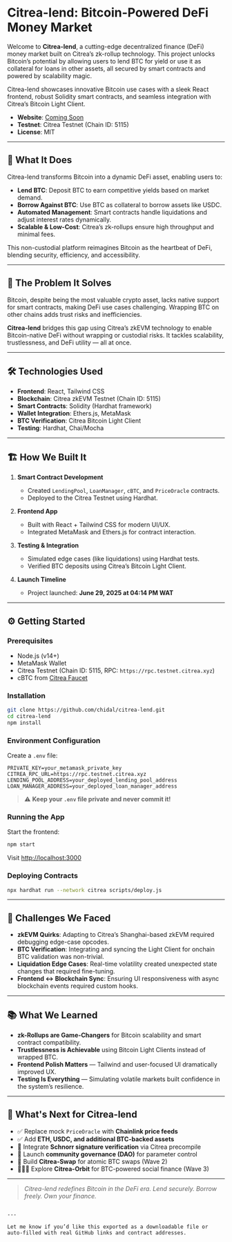 # Citrea-lend: Bitcoin-Powered DeFi Money Market

Welcome to **Citrea-lend**, a cutting-edge decentralized finance (DeFi) money market built on Citrea’s zk-rollup technology. This project unlocks Bitcoin’s potential by allowing users to lend BTC for yield or use it as collateral for loans in other assets, all secured by smart contracts and powered by scalability magic.

Citrea-lend showcases innovative Bitcoin use cases with a sleek React frontend, robust Solidity smart contracts, and seamless integration with Citrea’s Bitcoin Light Client.

- **Website**: [Coming Soon](#)  
- **Testnet**: Citrea Testnet (Chain ID: 5115)  
- **License**: MIT

---

## 🚀 What It Does

Citrea-lend transforms Bitcoin into a dynamic DeFi asset, enabling users to:

- **Lend BTC**: Deposit BTC to earn competitive yields based on market demand.  
- **Borrow Against BTC**: Use BTC as collateral to borrow assets like USDC.  
- **Automated Management**: Smart contracts handle liquidations and adjust interest rates dynamically.  
- **Scalable & Low-Cost**: Citrea’s zk-rollups ensure high throughput and minimal fees.

This non-custodial platform reimagines Bitcoin as the heartbeat of DeFi, blending security, efficiency, and accessibility.

---

## 🧩 The Problem It Solves

Bitcoin, despite being the most valuable crypto asset, lacks native support for smart contracts, making DeFi use cases challenging. Wrapping BTC on other chains adds trust risks and inefficiencies.

**Citrea-lend** bridges this gap using Citrea’s zkEVM technology to enable Bitcoin-native DeFi without wrapping or custodial risks. It tackles scalability, trustlessness, and DeFi utility — all at once.

---

## 🛠️ Technologies Used

- **Frontend**: React, Tailwind CSS  
- **Blockchain**: Citrea zkEVM Testnet (Chain ID: 5115)  
- **Smart Contracts**: Solidity (Hardhat framework)  
- **Wallet Integration**: Ethers.js, MetaMask  
- **BTC Verification**: Citrea Bitcoin Light Client  
- **Testing**: Hardhat, Chai/Mocha

---

## 🏗️ How We Built It

1. **Smart Contract Development**  
   - Created `LendingPool`, `LoanManager`, `cBTC`, and `PriceOracle` contracts.  
   - Deployed to the Citrea Testnet using Hardhat.

2. **Frontend App**  
   - Built with React + Tailwind CSS for modern UI/UX.  
   - Integrated MetaMask and Ethers.js for contract interaction.

3. **Testing & Integration**  
   - Simulated edge cases (like liquidations) using Hardhat tests.  
   - Verified BTC deposits using Citrea’s Bitcoin Light Client.

4. **Launch Timeline**  
   - Project launched: **June 29, 2025 at 04:14 PM WAT**

---

## ⚙️ Getting Started

### Prerequisites

- Node.js (v14+)  
- MetaMask Wallet  
- Citrea Testnet (Chain ID: 5115, RPC: `https://rpc.testnet.citrea.xyz`)  
- cBTC from [Citrea Faucet](#)

### Installation

```bash
git clone https://github.com/chidal/citrea-lend.git
cd citrea-lend
npm install
````

### Environment Configuration

Create a `.env` file:

```env
PRIVATE_KEY=your_metamask_private_key
CITREA_RPC_URL=https://rpc.testnet.citrea.xyz
LENDING_POOL_ADDRESS=your_deployed_lending_pool_address
LOAN_MANAGER_ADDRESS=your_deployed_loan_manager_address
```

> ⚠️ **Keep your `.env` file private and never commit it!**

### Running the App

Start the frontend:

```bash
npm start
```

Visit [http://localhost:3000](http://localhost:3000)

### Deploying Contracts

```bash
npx hardhat run --network citrea scripts/deploy.js
```

---

## 🧪 Challenges We Faced

* **zkEVM Quirks**: Adapting to Citrea’s Shanghai-based zkEVM required debugging edge-case opcodes.
* **BTC Verification**: Integrating and syncing the Light Client for onchain BTC validation was non-trivial.
* **Liquidation Edge Cases**: Real-time volatility created unexpected state changes that required fine-tuning.
* **Frontend ↔ Blockchain Sync**: Ensuring UI responsiveness with async blockchain events required custom hooks.

---

## 📚 What We Learned

* **zk-Rollups are Game-Changers** for Bitcoin scalability and smart contract compatibility.
* **Trustlessness is Achievable** using Bitcoin Light Clients instead of wrapped BTC.
* **Frontend Polish Matters** — Tailwind and user-focused UI dramatically improved UX.
* **Testing Is Everything** — Simulating volatile markets built confidence in the system’s resilience.

---

## 🔮 What's Next for Citrea-lend

* ✅ Replace mock `PriceOracle` with **Chainlink price feeds**
* ✅ Add **ETH, USDC, and additional BTC-backed assets**
* 🚀 Integrate **Schnorr signature verification** via Citrea precompile
* 📢 Launch **community governance (DAO)** for parameter control
* 🌉 Build **Citrea-Swap** for atomic BTC swaps (Wave 2)
* 🧑‍🤝‍🧑 Explore **Citrea-Orbit** for BTC-powered social finance (Wave 3)

---


> *Citrea-lend redefines Bitcoin in the DeFi era. Lend securely. Borrow freely. Own your finance.*

```

---

Let me know if you’d like this exported as a downloadable file or auto-filled with real GitHub links and contract addresses.
```
